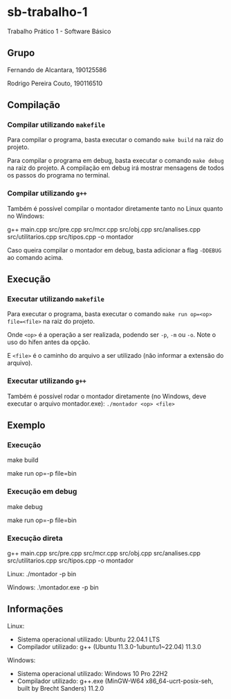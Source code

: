 # sb-trabalho-1

Trabalho Prático 1 - Software Básico

## Grupo
Fernando de Alcantara, 190125586

Rodrigo Pereira Couto, 190116510 

## Compilação
### Compilar utilizando `makefile`
Para compilar o programa, basta executar o comando `make build` na raiz do projeto.

Para compilar o programa em debug, basta executar o comando `make debug` na raiz do projeto. 
A compilação em debug irá mostrar mensagens de todos os passos do programa no terminal.

### Compilar utilizando `g++`
Também é possível compilar o montador diretamente tanto no Linux quanto no Windows:

g++ main.cpp src/pre.cpp src/mcr.cpp src/obj.cpp src/analises.cpp src/utilitarios.cpp src/tipos.cpp -o montador

Caso queira compilar o montador em debug, basta adicionar a flag `-DDEBUG` ao comando acima.

## Execução
### Executar utilizando `makefile`
Para executar o programa, basta executar o comando `make run op=<op> file=<file>` na raiz do projeto.

Onde `<op>` é a operação a ser realizada, podendo ser `-p`, `-m` ou `-o`. Note o uso do hífen antes da opção.

E `<file>` é o caminho do arquivo a ser utilizado (não informar a extensão do arquivo).

### Executar utilizando `g++`
Também é possível rodar o montador diretamente (no Windows, deve executar o arquivo montador.exe):
`./montador <op> <file>`

## Exemplo
### Execução
make build

make run op=-p file=bin

### Execução em debug
make debug

make run op=-p file=bin

### Execução direta
g++ main.cpp src/pre.cpp src/mcr.cpp src/obj.cpp src/analises.cpp src/utilitarios.cpp src/tipos.cpp -o montador

Linux: ./montador -p bin

Windows: .\montador.exe -p bin

## Informações
Linux:
- Sistema operacional utilizado: Ubuntu 22.04.1 LTS
- Compilador utilizado: g++ (Ubuntu 11.3.0-1ubuntu1~22.04) 11.3.0

Windows:
- Sistema operacional utilizado: Windows 10 Pro 22H2
- Compilador utilizado: g++.exe (MinGW-W64 x86_64-ucrt-posix-seh, built by Brecht Sanders) 11.2.0
  
